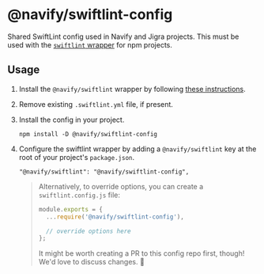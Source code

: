 # @navify/swiftlint-config

Shared SwiftLint config used in Navify and Jigra projects. This must be used with the [`swiftlint` wrapper](https://github.com/navify/swiftlint) for npm projects.

## Usage

1. Install the `@navify/swiftlint` wrapper by following [these instructions](https://github.com/navify/swiftlint#usage).
1. Remove existing `.swiftlint.yml` file, if present.
1. Install the config in your project.

    ```
    npm install -D @navify/swiftlint-config
    ```

1. Configure the swiftlint wrapper by adding a `@navify/swiftlint` key at the root of your project's `package.json`.

    ```
    "@navify/swiftlint": "@navify/swiftlint-config",
    ```

    > Alternatively, to override options, you can create a `swiftlint.config.js` file:
    >
    > ```javascript
    > module.exports = {
    >   ...require('@navify/swiftlint-config'),
    >
    >   // override options here
    > };
    > ```
    >
    > It might be worth creating a PR to this config repo first, though! We'd love to discuss changes. :blue_heart:

